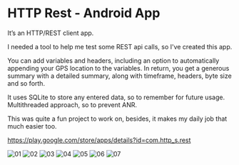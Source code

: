 # HTTP Rest - Android App

It’s an HTTP/REST client app.

I needed a tool to help me test some REST api calls, so I've created this app.

You can add variables and headers, including an option to automatically appending your GPS location to the variables. In return, you get a generous summary with a detailed summary, along with timeframe, headers, byte size and so forth.

It uses SQLite to store any entered data, so to remember for future usage. Multithreaded approach, so to prevent ANR.

This was quite a fun project to work on, besides, it makes my daily job that much easier too.

https://play.google.com/store/apps/details?id=com.http_s.rest

![01](https://user-images.githubusercontent.com/28379115/184137708-b574734f-6f71-4884-807d-2ba11c690b43.jpg)
![02](https://user-images.githubusercontent.com/28379115/184137717-4066e2fd-ea39-4ea8-816d-cfd8cfa87fe9.jpg)
![03](https://user-images.githubusercontent.com/28379115/184137719-833061bc-c23d-4c43-bacc-863f258e3370.jpg)
![04](https://user-images.githubusercontent.com/28379115/184137725-a1f1cfaa-bccb-4273-8d38-0751da690beb.jpg)
![05](https://user-images.githubusercontent.com/28379115/184137727-a7e7ba3a-1c14-417a-915c-cf76a7050218.jpg)
![06](https://user-images.githubusercontent.com/28379115/184137731-9bd0e907-eace-4f07-b14a-6cdd4e7a0e49.jpg)
![07](https://user-images.githubusercontent.com/28379115/184137734-d5ed4981-718a-4850-8ebb-03237bb39278.jpg)
